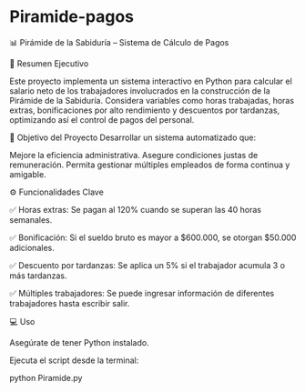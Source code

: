 # Piramide-pagos

📊 Pirámide de la Sabiduría – Sistema de Cálculo de Pagos

🧾 Resumen Ejecutivo

Este proyecto implementa un sistema interactivo en Python para calcular el salario neto de los trabajadores involucrados en la construcción de la Pirámide de la Sabiduría. Considera variables como horas trabajadas, horas extras, bonificaciones por alto rendimiento y descuentos por tardanzas, optimizando así el control de pagos del personal.

🎯 Objetivo del Proyecto
Desarrollar un sistema automatizado que:

Mejore la eficiencia administrativa.
Asegure condiciones justas de remuneración.
Permita gestionar múltiples empleados de forma continua y amigable.

⚙️ Funcionalidades Clave

✅ Horas extras: Se pagan al 120% cuando se superan las 40 horas semanales.

✅ Bonificación: Si el sueldo bruto es mayor a $600.000, se otorgan $50.000 adicionales.

✅ Descuento por tardanzas: Se aplica un 5% si el trabajador acumula 3 o más tardanzas.

✅ Múltiples trabajadores: Se puede ingresar información de diferentes trabajadores hasta escribir salir.

💻 Uso

Asegúrate de tener Python instalado.

Ejecuta el script desde la terminal:

python Piramide.py

